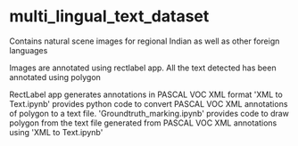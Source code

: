 # multi_lingual_text_dataset
Contains natural scene images for regional Indian as well as other foreign languages

Images are annotated using rectlabel app.
All the text detected has been annotated using polygon


RectLabel app generates annotations in PASCAL VOC XML format
'XML to Text.ipynb' provides python code to convert PASCAL VOC XML annotations of polygon to a text file.
'Groundtruth_marking.ipynb' provides code to draw polygon from the text file generated from PASCAL VOC XML annotations using 'XML to Text.ipynb'
